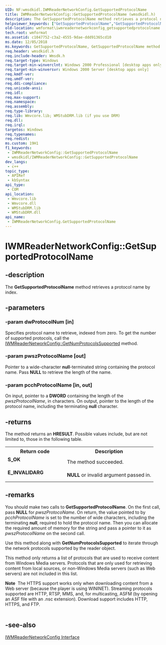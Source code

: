 ```yaml
---
UID: NF:wmsdkidl.IWMReaderNetworkConfig.GetSupportedProtocolName
title: IWMReaderNetworkConfig::GetSupportedProtocolName (wmsdkidl.h)
description: The GetSupportedProtocolName method retrieves a protocol name by index.
helpviewer_keywords: ["GetSupportedProtocolName","GetSupportedProtocolName method [windows Media Format]","GetSupportedProtocolName method [windows Media Format]","IWMReaderNetworkConfig interface","IWMReaderNetworkConfig interface [windows Media Format]","GetSupportedProtocolName method","IWMReaderNetworkConfig.GetSupportedProtocolName","IWMReaderNetworkConfig::GetSupportedProtocolName","IWMReaderNetworkConfigGetSupportedProtocolName","wmformat.iwmreadernetworkconfig_getsupportedprotocolname","wmsdkidl/IWMReaderNetworkConfig::GetSupportedProtocolName"]
old-location: wmformat\iwmreadernetworkconfig_getsupportedprotocolname.htm
tech.root: wmformat
ms.assetid: c1047752-c3a2-4555-9dae-ddd91365cd10
ms.date: 12/05/2018
ms.keywords: GetSupportedProtocolName, GetSupportedProtocolName method [windows Media Format], GetSupportedProtocolName method [windows Media Format],IWMReaderNetworkConfig interface, IWMReaderNetworkConfig interface [windows Media Format],GetSupportedProtocolName method, IWMReaderNetworkConfig.GetSupportedProtocolName, IWMReaderNetworkConfig::GetSupportedProtocolName, IWMReaderNetworkConfigGetSupportedProtocolName, wmformat.iwmreadernetworkconfig_getsupportedprotocolname, wmsdkidl/IWMReaderNetworkConfig::GetSupportedProtocolName
req.header: wmsdkidl.h
req.include-header: Wmsdk.h
req.target-type: Windows
req.target-min-winverclnt: Windows 2000 Professional [desktop apps only],Windows Media Format 7 SDK, or later versions of the SDK
req.target-min-winversvr: Windows 2000 Server [desktop apps only]
req.kmdf-ver: 
req.umdf-ver: 
req.ddi-compliance: 
req.unicode-ansi: 
req.idl: 
req.max-support: 
req.namespace: 
req.assembly: 
req.type-library: 
req.lib: Wmvcore.lib; WMStubDRM.lib (if you use DRM)
req.dll: 
req.irql: 
targetos: Windows
req.typenames: 
req.redist: 
ms.custom: 19H1
f1_keywords:
 - IWMReaderNetworkConfig::GetSupportedProtocolName
 - wmsdkidl/IWMReaderNetworkConfig::GetSupportedProtocolName
dev_langs:
 - c++
topic_type:
 - APIRef
 - kbSyntax
api_type:
 - COM
api_location:
 - Wmvcore.lib
 - Wmvcore.dll
 - WMStubDRM.lib
 - WMStubDRM.dll
api_name:
 - IWMReaderNetworkConfig.GetSupportedProtocolName
---
```


# IWMReaderNetworkConfig::GetSupportedProtocolName


## -description

The <b>GetSupportedProtocolName</b> method retrieves a protocol name by index.

## -parameters

### -param dwProtocolNum [in]

Specifies protocol name to retrieve, indexed from zero. To get the number of supported protocols, call the <a href="https://docs.microsoft.com/windows/desktop/api/wmsdkidl/nf-wmsdkidl-iwmreadernetworkconfig-getnumprotocolssupported">IWMReaderNetworkConfig::GetNumProtocolsSupported</a> method.

### -param pwszProtocolName [out]

Pointer to a wide-character <b>null</b>-terminated string containing the protocol name. Pass <b>NULL</b> to retrieve the length of the name.

### -param pcchProtocolName [in, out]

On input, pointer to a <b>DWORD</b> containing the length of the <i>pwszProtocolName</i>, in characters. On output, pointer to the length of the protocol name, including the terminating <b>null</b> character.

## -returns

The method returns an <b>HRESULT</b>. Possible values include, but are not limited to, those in the following table.

<table>
<tr>
<th>Return code</th>
<th>Description</th>
</tr>
<tr>
<td width="40%">
<dl>
<dt><b>S_OK</b></dt>
</dl>
</td>
<td width="60%">
The method succeeded.

</td>
</tr>
<tr>
<td width="40%">
<dl>
<dt><b>E_INVALIDARG</b></dt>
</dl>
</td>
<td width="60%">
<b>NULL</b> or invalid argument passed in.

</td>
</tr>
</table>

## -remarks

You should make two calls to <b>GetSupportedProtocolName</b>. On the first call, pass <b>NULL</b> for <i>pwszProtocoName</i>. On return, the value pointed to by <i>pcchProtocolName</i> is set to the number of wide characters, including the terminating <b>null</b>, required to hold the protocol name. Then you can allocate the required amount of memory for the string and pass a pointer to it as <i>pwszProtocolName</i> on the second call.

Use this method along with <b>GetNumProtocolsSupported</b> to iterate through the network protocols supported by the reader object.

This method only returns a list of protocols that are used to receive content from Windows Media servers. Protocols that are only used for retrieving content from local sources, or non-Windows Media servers (such as Web servers) are not included in this list.

<div class="alert"><b>Note</b>  The HTTPS support works only when downloading content from a Web server (because the player is using WININET). Streaming protocols supported are HTTP, RTSP, MMS, and, for multicasting, ASFM (by opening an ASF file with an .nsc extension). Download support includes HTTP, HTTPS, and FTP.</div>
<div> </div>

## -see-also

<a href="https://docs.microsoft.com/windows/desktop/api/wmsdkidl/nn-wmsdkidl-iwmreadernetworkconfig">IWMReaderNetworkConfig Interface</a>

